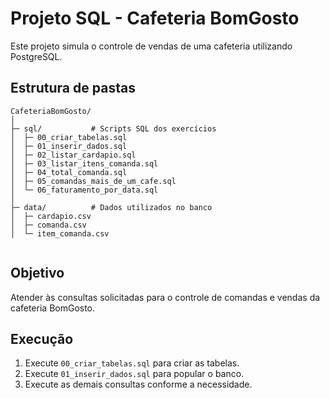 # Projeto SQL - Cafeteria BomGosto

Este projeto simula o controle de vendas de uma cafeteria utilizando PostgreSQL.

## Estrutura de pastas

```
CafeteriaBomGosto/
│
├─ sql/           # Scripts SQL dos exercícios
│  ├─ 00_criar_tabelas.sql
│  ├─ 01_inserir_dados.sql
│  ├─ 02_listar_cardapio.sql
│  ├─ 03_listar_itens_comanda.sql
│  ├─ 04_total_comanda.sql
│  ├─ 05_comandas_mais_de_um_cafe.sql
│  └─ 06_faturamento_por_data.sql
│
├─ data/          # Dados utilizados no banco
│  ├─ cardapio.csv
│  ├─ comanda.csv
│  └─ item_comanda.csv


```

## Objetivo

Atender às consultas solicitadas para o controle de comandas e vendas da cafeteria BomGosto.

## Execução

1. Execute `00_criar_tabelas.sql` para criar as tabelas.
2. Execute `01_inserir_dados.sql` para popular o banco.
3. Execute as demais consultas conforme a necessidade.

